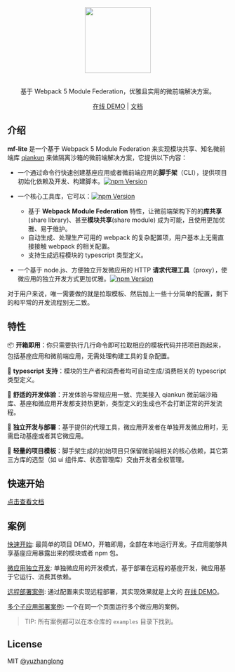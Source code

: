 <div align="center">
<a href="https://github.com/yuzhanglong/mf-lite">
  <img src="https://user-images.githubusercontent.com/56540811/137176565-c6f240c2-73ee-4b9d-bc18-11b29e4512a4.png" width="150">
</a>
</div>
<br/>

<div align="center">

基于 Webpack 5 Module Federation，优雅且实用的微前端解决方案。

</div>

<div align="center">

[在线 DEMO](https://mf-lite-quick-start-base-app.vercel.app/) | [文档](https://ph3xmz5sya.feishu.cn/docs/doccnGEPiy8D3DJTZw6S05QJW4f)
</div>


## 介绍

**mf-lite** 是一个基于 Webpack 5 Module Federation 来实现模块共享、知名微前端库 [qiankun](https://github.com/umijs/qiankun) 来做隔离沙箱的微前端解决方案，它提供以下内容：

- 一个通过命令行快速创建基座应用或者微前端应用的**脚手架**（CLI），提供项目初始化依赖及开发、构建脚本。[![npm Version](https://img.shields.io/npm/v/@attachments/assets.svg)](https://www.npmjs.com/package/@attachments/assets)

- 一个核心工具库，它可以：[![npm Version](https://img.shields.io/npm/v/@attachments/module-federation-toolkits.svg)](https://www.npmjs.com/package/@attachments/module-federation-toolkits)
  - 基于 **Webpack Module Federation** 特性，让微前端架构下的的**库共享**(share library)、甚至**模块共享**(share module) 成为可能，且使用更加优雅、易于维护。
  - 自动生成、处理生产可用的 webpack 的复杂配置项，用户基本上无需直接接触 webpack 的相关配置。
  - 支持生成远程模块的 typescript 类型定义。

- 一个基于 node.js、方便独立开发微应用的 HTTP **请求代理工具**（proxy），使微应用的独立开发方式更加优雅。[![npm Version](https://img.shields.io/npm/v/@attachments/proxy.svg)](https://www.npmjs.com/package/@attachments/proxy)


对于用户来说，唯一需要做的就是拉取模板、然后加上一些十分简单的配置，剩下的和平常的开发流程别无二致。

## 特性

📦 **开箱即用**：你只需要执行几行命令即可拉取相应的模板代码并把项目跑起来，包括基座应用和微前端应用，无需处理构建工具的复杂配置。

🤩 **typescript 支持**：模块的生产者和消费者均可自动生成/消费相关的 typescript 类型定义。

🚀 **舒适的开发体验**：开发体验与常规应用一致、完美接入 qiankun 微前端沙箱库、基座和微应用开发都支持热更新，类型定义的生成也不会打断正常的开发流程。

🔨 **独立开发与部署**：基于提供的代理工具，微应用开发者在单独开发微应用时，无需启动基座或者其它微应用。

🌟 **轻量的项目模板**：脚手架生成的初始项目只保留微前端相关的核心依赖，其它第三方库的选型（如 ui 组件库、状态管理库）交由开发者全权管理。

## 快速开始

[点击查看文档](https://ph3xmz5sya.feishu.cn/docs/doccnGEPiy8D3DJTZw6S05QJW4f)

## 案例

[快速开始](https://github.com/yuzhanglong/mf-lite/tree/master/examples/quick-start): 最简单的项目 DEMO，开箱即用，全部在本地运行开发。子应用能够共享基座应用暴露出来的模块或者 npm 包。

[微应用独立开发](https://github.com/yuzhanglong/mf-lite/tree/master/examples/micro-app-only): 单独微应用的开发模式，基于部署在远程的基座开发，微应用基于它运行、消费其依赖。

[远程部署案例](https://github.com/yuzhanglong/mf-lite/tree/master/examples/remote-deploy): 通过配置来实现远程部署，其实现效果就是上文的 [在线 DEMO](https://mf-lite-quick-start-base-app.vercel.app/)。

[多个子应用部署案例](https://github.com/yuzhanglong/mf-lite/tree/master/examples/multiply-micro-app): 一个在同一个页面运行多个微应用的案例。

> TIP: 所有案例都可以在本仓库的 `examples` 目录下找到。

## License

MIT [@yuzhanglong](https://github.com/yuzhanglong)
